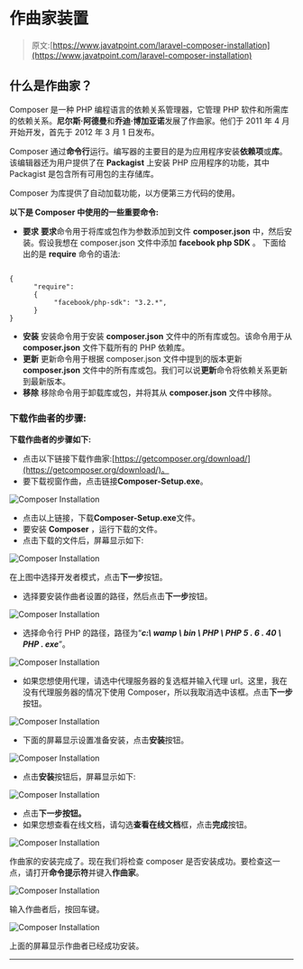 # 作曲家装置

> 原文:[https://www.javatpoint.com/laravel-composer-installation](https://www.javatpoint.com/laravel-composer-installation)

## 什么是作曲家？

Composer 是一种 PHP 编程语言的依赖关系管理器，它管理 PHP 软件和所需库的依赖关系。**尼尔斯·阿德曼**和**乔迪·博加亚诺**发展了作曲家。他们于 2011 年 4 月开始开发，首先于 2012 年 3 月 1 日发布。

Composer 通过**命令行**运行。编写器的主要目的是为应用程序安装**依赖项**或**库**。该编辑器还为用户提供了在 **Packagist** 上安装 PHP 应用程序的功能，其中 Packagist 是包含所有可用包的主存储库。

Composer 为库提供了自动加载功能，以方便第三方代码的使用。

**以下是 Composer 中使用的一些重要命令:**

*   **要求**
    **要求**命令用于将库或包作为参数添加到文件 **composer.json** 中，然后安装。假设我想在 composer.json 文件中添加 **facebook php SDK** 。
    下面给出的是 **require** 命令的语法:

```

{
      "require":
      {
           "facebook/php-sdk": "3.2.*",
      }
}

```

*   **安装**
    安装命令用于安装 **composer.json** 文件中的所有库或包。该命令用于从 **composer.json** 文件下载所有的 PHP 依赖库。
*   **更新**
    更新命令用于根据 composer.json 文件中提到的版本更新 **composer.json** 文件中的所有库或包。我们可以说**更新**命令将依赖关系更新到最新版本。
*   **移除**
    移除命令用于卸载库或包，并将其从 **composer.json** 文件中移除。

### 下载作曲者的步骤:

**下载作曲者的步骤如下:**

*   点击以下链接下载作曲家:[https://getcomposer.org/download/](https://getcomposer.org/download/)。
*   要下载视窗作曲，点击链接**Composer-Setup.exe**。

![Composer Installation](../Images/46c44c4df949beafc2ea007e5b339107.png)

*   点击以上链接，下载**Composer-Setup.exe**文件。
*   要安装 **Composer** ，运行下载的文件。
*   点击下载的文件后，屏幕显示如下:

![Composer Installation](../Images/dbe1cd3b2b9713353b9a5824c1bf37b5.png)

在上图中选择开发者模式，点击**下一步**按钮。

*   选择要安装作曲者设置的路径，然后点击**下一步**按钮。

![Composer Installation](../Images/da53286d6afd68c823bb126baf45cf07.png)

*   选择命令行 PHP 的路径，路径为“***c:\ wamp \ bin \ PHP \ PHP 5 . 6 . 40 \ PHP . exe***”。

![Composer Installation](../Images/8d268bf044716a76dfde555d36412e63.png)

*   如果您想使用代理，请选中代理服务器的复选框并输入代理 url。这里，我在没有代理服务器的情况下使用 Composer，所以我取消选中该框。点击**下一步**按钮。

![Composer Installation](../Images/dd042a0d5a95796a9049cfdb87ed033d.png)

*   下面的屏幕显示设置准备安装，点击**安装**按钮。

![Composer Installation](../Images/18ddb417b339aab06419b441d2dc5385.png)

*   点击**安装**按钮后，屏幕显示如下:

![Composer Installation](../Images/34c30556ee439a39d7a095f7dc86f69f.png)

*   点击**下一步按钮。**
*   如果您想查看在线文档，请勾选**查看在线文档**框，点击**完成**按钮。

![Composer Installation](../Images/1808b1233aedb229a99b3cbc48d22b79.png)

作曲家的安装完成了。现在我们将检查 composer 是否安装成功。要检查这一点，请打开**命令提示符**并键入**作曲家**。

![Composer Installation](../Images/f95ac16f4035049756f060c9d1882cde.png)

输入作曲者后，按回车键。

![Composer Installation](../Images/162a0fff203027d0a51614fd296fbff8.png)

上面的屏幕显示作曲者已经成功安装。

* * *